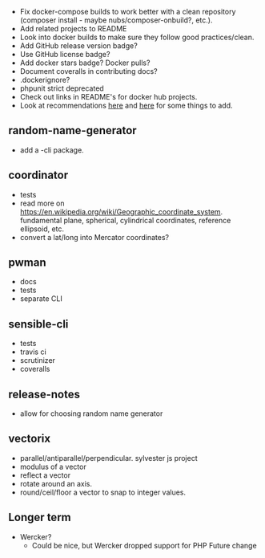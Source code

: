 * Fix docker-compose builds to work better with a clean repository (composer install - maybe nubs/composer-onbuild?, etc.).
* Add related projects to README
* Look into docker builds to make sure they follow good practices/clean.
* Add GitHub release version badge?
* Use GitHub license badge?
* Add docker stars badge?  Docker pulls?
* Document coveralls in contributing docs?
* .dockerignore?
* phpunit strict deprecated
* Check out links in README's for docker hub projects.
* Look at recommendations [here](https://github.com/blog/2124-kindly-closing-pull-requests) and [here](https://github.com/blog/2128-creating-a-new-contributor-on-ramp) for some things to add.

## random-name-generator
* add a -cli package.

## coordinator
* tests
* read more on https://en.wikipedia.org/wiki/Geographic_coordinate_system.  fundamental plane, spherical, cylindrical coordinates, reference ellipsoid, etc.
* convert a lat/long into Mercator coordinates?

## pwman
* docs
* tests
* separate CLI

## sensible-cli
* tests
* travis ci
* scrutinizer
* coveralls

## release-notes
* allow for choosing random name generator 

## vectorix
* parallel/antiparallel/perpendicular.  sylvester js project
* modulus of a vector
* reflect a vector
* rotate around an axis.
* round/ceil/floor a vector to snap to integer values.

## Longer term
* Wercker?
  * Could be nice, but Wercker dropped support for PHP  Future change
